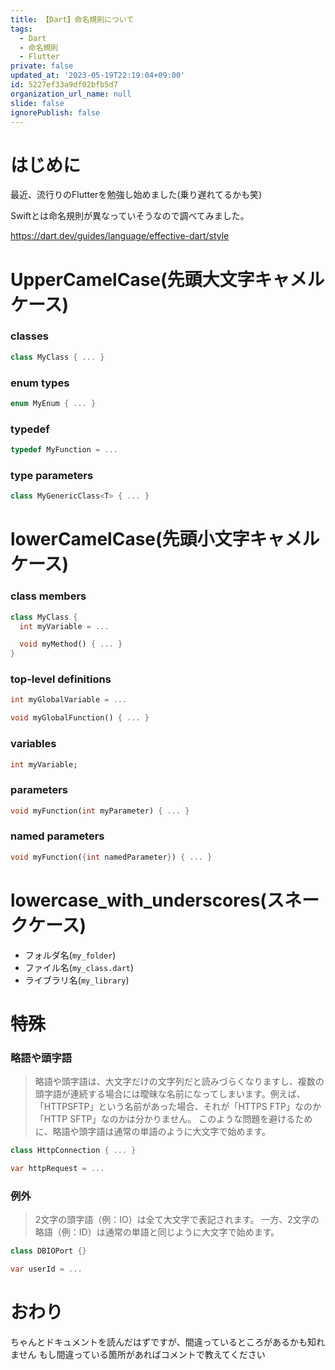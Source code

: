 ```yaml
---
title: 【Dart】命名規則について
tags:
  - Dart
  - 命名規則
  - Flutter
private: false
updated_at: '2023-05-19T22:19:04+09:00'
id: 5227ef33a9df02bfb5d7
organization_url_name: null
slide: false
ignorePublish: false
---
```

# はじめに
最近、流行りのFlutterを勉強し始めました(乗り遅れてるかも笑)

Swiftとは命名規則が異なっていそうなので調べてみました。

https://dart.dev/guides/language/effective-dart/style

# UpperCamelCase(先頭大文字キャメルケース)
### classes
```dart
class MyClass { ... }
```

### enum types
```dart
enum MyEnum { ... }
```

### typedef
```dart
typedef MyFunction = ...
```

### type parameters
```dart
class MyGenericClass<T> { ... }
```

# lowerCamelCase(先頭小文字キャメルケース)
### class members
```dart
class MyClass {
  int myVariable = ...

  void myMethod() { ... }
}
```

### top-level definitions
```dart
int myGlobalVariable = ...

void myGlobalFunction() { ... }
```

### variables
```dart
int myVariable;
```

### parameters
```dart
void myFunction(int myParameter) { ... }
```

### named parameters
```dart
void myFunction({int namedParameter}) { ... }
```

# lowercase_with_underscores(スネークケース)
- フォルダ名(`my_folder`)
- ファイル名(`my_class.dart`)
- ライブラリ名(`my_library`)

# 特殊
### 略語や頭字語
> 略語や頭字語は、大文字だけの文字列だと読みづらくなりますし、複数の頭字語が連続する場合には曖昧な名前になってしまいます。例えば、「HTTPSFTP」という名前があった場合、それが「HTTPS FTP」なのか「HTTP SFTP」なのかは分かりません。
このような問題を避けるために、略語や頭字語は通常の単語のように大文字で始めます。
```dart
class HttpConnection { ... }

var httpRequest = ...
```

### 例外
> 2文字の頭字語（例：IO）は全て大文字で表記されます。
一方、2文字の略語（例：ID）は通常の単語と同じように大文字で始めます。
```dart
class DBIOPort {}

var userId = ...  
```

# おわり
ちゃんとドキュメントを読んだはずですが、間違っているところがあるかも知れません
もし間違っている箇所があればコメントで教えてください
